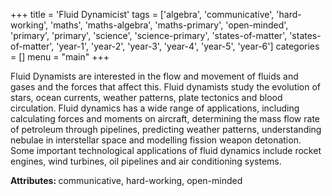+++
title = 'Fluid Dynamicist'
tags = ['algebra', 'communicative', 'hard-working', 'maths', 'maths-algebra', 'maths-primary', 'open-minded', 'primary', 'primary', 'science', 'science-primary', 'states-of-matter', 'states-of-matter', 'year-1', 'year-2', 'year-3', 'year-4', 'year-5', 'year-6']
categories = []
menu = "main"
+++

Fluid Dynamists are interested in the flow and movement of fluids and gases and the forces that affect this. Fluid dynamists study the evolution of stars, ocean currents, weather patterns, plate tectonics and blood circulation. Fluid dynamics has a wide range of applications, including calculating forces and moments on aircraft, determining the mass flow rate of petroleum through pipelines, predicting weather patterns, understanding nebulae in interstellar space and modelling fission weapon detonation. Some important technological applications of fluid dynamics include rocket engines, wind turbines, oil pipelines and air conditioning systems.

<strong>Attributes: </strong>communicative, hard-working, open-minded

